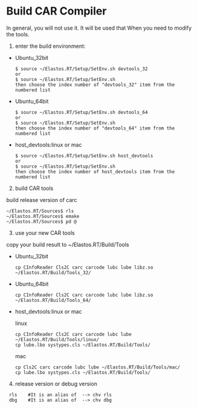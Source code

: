 
# Build CAR Compiler

In general, you will not use it. It will be used that When you need to modify the tools.

1. enter the build environment:

* Ubuntu_32bit
  ```
  $ source ~/Elastos.RT/Setup/SetEnv.sh devtools_32
  or
  $ source ~/Elastos.RT/Setup/SetEnv.sh
  then choose the index number of "devtools_32" item from the numbered list
  ```

* Ubuntu_64bit
  ```
  $ source ~/Elastos.RT/Setup/SetEnv.sh devtools_64
  or
  $ source ~/Elastos.RT/Setup/SetEnv.sh
  then choose the index number of "devtools_64" item from the numbered list
  ```

* host_devtools:linux or mac
  ```
  $ source ~/Elastos.RT/Setup/SetEnv.sh host_devtools
  or
  $ source ~/Elastos.RT/Setup/SetEnv.sh
  then choose the index number of host_devtools item from the numbered list
  ```

2. build CAR tools

build release version of carc

```
~/Elastos.RT/Sources$ rls
~/Elastos.RT/Sources$ emake
~/Elastos.RT/Sources$ pd @
```

3. use your new CAR tools

copy your build result to ~/Elastos.RT/Build/Tools

* Ubuntu_32bit
  ```
  cp CInfoReader Cls2C carc carcode lubc lube libz.so ~/Elastos.RT/Build/Tools_32/
  ```

* Ubuntu_64bit
  ```
  cp CInfoReader Cls2C carc carcode lubc lube libz.so ~/Elastos.RT/Build/Tools_64/
  ```

* host_devtools:linux or mac

  linux
  ```
  cp CInfoReader Cls2C carc carcode lubc lube ~/Elastos.RT/Build/Tools/linux/
  cp lube.lbo systypes.cls ~/Elastos.RT/Build/Tools/
  ```

  mac
  ```
  cp Cls2C carc carcode lubc lube ~/Elastos.RT/Build/Tools/mac/
  cp lube.lbo systypes.cls ~/Elastos.RT/Build/Tools/
  ```

4. release version or debug version
```
 rls    #It is an alias of  --> chv rls
 dbg    #It is an alias of  --> chv dbg
```